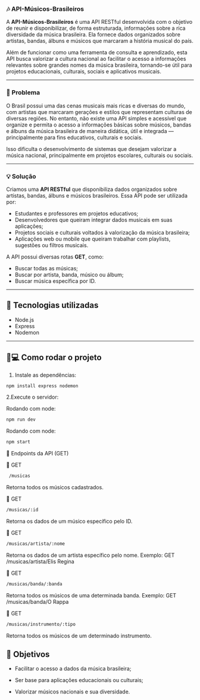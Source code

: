 ### 🎶 API-Músicos-Brasileiros

A **API-Músicos-Brasileiros** é uma API RESTful desenvolvida com o objetivo de reunir e disponibilizar, de forma estruturada, informações sobre a rica diversidade da música brasileira. Ela fornece dados organizados sobre artistas, bandas, álbuns e músicos que marcaram a história musical do país.

Além de funcionar como uma ferramenta de consulta e aprendizado, esta API busca valorizar a cultura nacional ao facilitar o acesso a informações relevantes sobre grandes nomes da música brasileira, tornando-se útil para projetos educacionais, culturais, sociais e aplicativos musicais.


---

### 🧠 Problema

O Brasil possui uma das cenas musicais mais ricas e diversas do mundo, com artistas que marcaram gerações e estilos que representam culturas de diversas regiões. No entanto, não existe uma API simples e acessível que organize e permita o acesso a informações básicas sobre músicos, bandas e álbuns da música brasileira de maneira didática, útil e integrada — principalmente para fins educativos, culturais e sociais.

Isso dificulta o desenvolvimento de sistemas que desejam valorizar a música nacional, principalmente em projetos escolares, culturais ou sociais.

---

### 💡 Solução

Criamos uma **API RESTful** que disponibiliza dados organizados sobre artistas, bandas, álbuns e músicos brasileiros. Essa API pode ser utilizada por:

- Estudantes e professores em projetos educativos;
- Desenvolvedores que queiram integrar dados musicais em suas aplicações;
- Projetos sociais e culturais voltados à valorização da música brasileira;
- Aplicações web ou mobile que queiram trabalhar com playlists, sugestões ou filtros musicais.

A API possui diversas rotas **GET**, como:

- Buscar todas as músicas;
- Buscar por artista, banda, músico ou álbum;
- Buscar música específica por ID.

---

## 🚀 Tecnologias utilizadas

- Node.js  
- Express  
- Nodemon  

---

## 🧑💻 Como rodar o projeto

1. Instale as dependências:
```bash
npm install express nodemon
```
2.Execute o servidor:

Rodando com node:
```bash
npm run dev
```

Rodando com node:
```bash
npm start
```

📌 Endpoints da API (GET)

🔹 GET
```bash
 /musicas
```
Retorna todos os músicos cadastrados.

🔹 GET 
 ```bash
 /musicas/:id
```
Retorna os dados de um músico específico pelo ID.

🔹 GET 
```bash
/musicas/artista/:nome
```
Retorna os dados de um artista específico pelo nome.
Exemplo: GET /musicas/artista/Elis Regina

🔹 GET 
```bash
/musicas/banda/:banda
```
Retorna todos os músicos de uma determinada banda.
Exemplo: GET /musicas/banda/O Rappa

🔹 GET 
```bash
/musicas/instrumento/:tipo
```
Retorna todos os músicos de um determinado instrumento.


## 🎯 Objetivos

- Facilitar o acesso a dados da música brasileira;

- Ser base para aplicações educacionais ou culturais;

- Valorizar músicos nacionais e sua diversidade.



